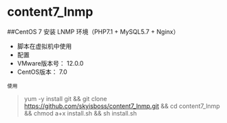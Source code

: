 # content7_lnmp
##CentOS 7 安装 LNMP 环境（PHP7.1 + MySQL5.7 + Nginx）

- 脚本在虚拟机中使用
- 配置
- VMware版本号： 12.0.0
- CentOS版本： 7.0

`使用`

> yum -y install git && git clone https://github.com/skyisboss/content7_lnmp.git && cd content7_lnmp && chmod a+x install.sh && sh install.sh


